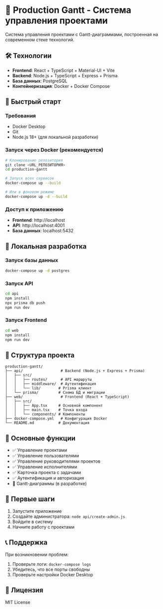 # 🚀 Production Gantt - Система управления проектами

Система управления проектами с Gantt-диаграммами, построенная на современном стеке технологий.

## 🛠️ Технологии

- **Frontend**: React + TypeScript + Material-UI + Vite
- **Backend**: Node.js + TypeScript + Express + Prisma
- **База данных**: PostgreSQL
- **Контейнеризация**: Docker + Docker Compose

## 🚀 Быстрый старт

### Требования
- Docker Desktop
- Git
- Node.js 18+ (для локальной разработки)

### Запуск через Docker (рекомендуется)
```bash
# Клонирование репозитория
git clone <URL_РЕПОЗИТОРИЯ>
cd production-gantt

# Запуск всех сервисов
docker-compose up --build

# Или в фоновом режиме
docker-compose up -d --build
```

### Доступ к приложению
- **Frontend**: http://localhost
- **API**: http://localhost:4001
- **База данных**: localhost:5432

## 🔧 Локальная разработка

### Запуск базы данных
```bash
docker-compose up -d postgres
```

### Запуск API
```bash
cd api
npm install
npx prisma db push
npm run dev
```

### Запуск Frontend
```bash
cd web
npm install
npm run dev
```

## 📁 Структура проекта

```
production-gantt/
├── api/                 # Backend (Node.js + Express + Prisma)
│   ├── src/
│   │   ├── routes/      # API маршруты
│   │   ├── middleware/  # Аутентификация
│   │   └── lib/        # Prisma клиент
│   └── prisma/         # Схема БД и миграции
├── web/                 # Frontend (React + TypeScript)
│   ├── src/
│   │   ├── App.tsx     # Основной компонент
│   │   ├── main.tsx    # Точка входа
│   │   └── components/ # Компоненты
├── docker-compose.yml   # Конфигурация Docker
└── README.md           # Документация
```

## 🎯 Основные функции

- ✅ Управление проектами
- ✅ Управление пользователями
- ✅ Управление руководителями проектов
- ✅ Управление исполнителями
- ✅ Карточка проекта с задачами
- ✅ Аутентификация и авторизация
- 🚧 Gantt-диаграммы (в разработке)

## 🔑 Первые шаги

1. Запустите приложение
2. Создайте администратора: `node api/create-admin.js`
3. Войдите в систему
4. Начните работу с проектами

## 📞 Поддержка

При возникновении проблем:
1. Проверьте логи: `docker-compose logs`
2. Убедитесь, что все порты свободны
3. Проверьте настройки Docker Desktop

## 📝 Лицензия

MIT License
